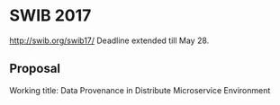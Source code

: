 # SWIB 2017

http://swib.org/swib17/ Deadline extended till May 28.

## Proposal

Working title: Data Provenance in Distribute Microservice Environment
